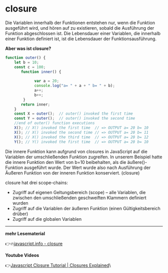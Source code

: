 # closure

Die Variablen innerhalb der Funktionen entstehen nur, wenn die Funktion ausgeführt wird, und hören auf zu existieren, sobald die Ausführung der Funktion abgeschlossen ist. Die Lebensdauer einer Variablen, die innerhalb einer Funktion definiert ist, ist die Lebensdauer der Funktionsausführung.

**Aber was ist closure?**


```javascript
function outer() {
    let b = 10;
    const c = 100;
       function inner() {
            
             var a = 20; 
             console.log("a= " + a + " b= " + b);
             a++;
             b++;
        }
       return inner;
    }
    const X = outer();  // outer() invoked the first time
    const Y = outer();  // outer() invoked the second time
    //end of outer() function executions
    X(); // X() invoked the first time  // => OUTPUT a= 20 b= 10
    X(); // X() invoked the second time // => OUTPUT a= 20 b= 11
    X(); // X() invoked the third time  // => OUTPUT a= 20 b= 12
    Y(); // Y() invoked the first time  // => OUTPUT a= 20 b= 10
```

Die innere Funktion kann aufgrund von closures in JavaScript auf die Variablen der umschließenden Funktion zugreifen.
In unserem Beispiel hatte die innere Funktion den Wert von b=10 beibehalten, als die äußere()-Funktion ausgeführt wurde. Der Wert wurde also nach Ausführung der Äußeren Funktion von der inneren Funktion konserviert. (closure)

closure hat drei scope-chains:

- Zugriff auf eigenen Geltungsbereich (scope) – alle Variablen, die zwischen den umschließenden geschweiften Klammern definiert wurden
- Zugriff auf die Variablen der äußeren Funktion (einen Gültigkeitsbereich drüber)
- Zugriff auf die globalen Variablen




---
**mehr Lesematerial**

:point_right::fire:[javascript.info - closure](https://javascript.info/closure)

**Youtube Videos**

:point_right:[Javascript Closure Tutorial | Closures Explained](https://www.youtube.com/watch?v=1S8SBDhA7HA)\

